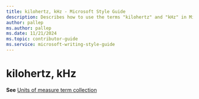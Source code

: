 ```yaml
---
title: kilohertz, kHz - Microsoft Style Guide
description: Describes how to use the terms "kilohertz" and "kHz" in Microsoft content.
author: pallep
ms.author: pallep
ms.date: 11/21/2024
ms.topic: contributor-guide
ms.service: microsoft-writing-style-guide
---
```


# kilohertz, kHz

**See** [Units of measure term collection](~/a-z-word-list-term-collections/term-collections/units-of-measure-terms.md)
